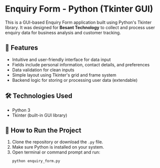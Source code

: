 # Enquiry Form - Python (Tkinter GUI)

This is a GUI-based Enquiry Form application built using Python's Tkinter library. It was designed for **Besant Technology** to collect and process user enquiry data for business analysis and customer tracking.

## 📌 Features

- Intuitive and user-friendly interface for data input
- Fields include personal information, contact details, and preferences
- Data validation for clean inputs
- Simple layout using Tkinter's grid and frame system
- Backend logic for storing or processing user data (extendable)

## 🛠️ Technologies Used

- Python 3
- Tkinter (built-in GUI library)

## 🚀 How to Run the Project

1. Clone the repository or download the `.py` file.
2. Make sure Python is installed on your system.
3. Open terminal or command prompt and run:
   ```bash
   python enquiry_form.py
